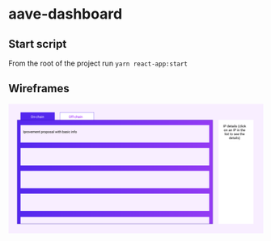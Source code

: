 # aave-dashboard

## Start script

From the root of the project run `yarn react-app:start`

## Wireframes

![Dashboard](https://raw.githubusercontent.com/dashakrolik/aave-dashboard/main/Dashboard.PNG)
